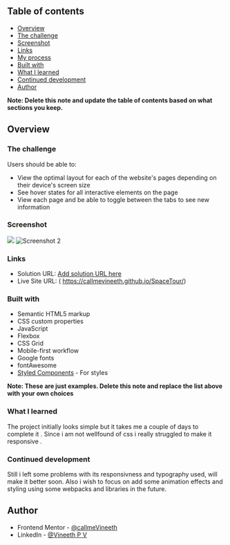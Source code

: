
## Table of contents

  - [Overview](#overview)
  - [The challenge](#the-challenge)
  - [Screenshot](#screenshot)
  - [Links](#links)
  - [My process](#my-process)
  - [Built with](#built-with)
  - [What I learned](#what-i-learned)
  - [Continued development](#continued-development)
  - [Author](#author)


**Note: Delete this note and update the table of contents based on what sections you keep.**

## Overview

### The challenge

Users should be able to:

- View the optimal layout for each of the website's pages depending on their device's screen size
- See hover states for all interactive elements on the page
- View each page and be able to toggle between the tabs to see new information

### Screenshot

![](./assets/home/Screenshot(57).png)
![Screenshot 2](./assets/home/Screenshot(56).png)


### Links

- Solution URL: [Add solution URL here](https://your-solution-url.com)
- Live Site URL: ( https://callmevineeth.github.io/SpaceTour/)


### Built with

- Semantic HTML5 markup
- CSS custom properties
- JavaScript
- Flexbox
- CSS Grid
- Mobile-first workflow
- Google fonts
- fontAwesome
- [Styled Components](https://styled-components.com/) - For styles

**Note: These are just examples. Delete this note and replace the list above with your own choices**

### What I learned

The project initially looks simple but it takes me a couple of days to complete it . Since i am not wellfound of css i really struggled to make it responsive .


### Continued development

Still i left some problems with its responsivness  and typography used, will make it better soon.
Also i wish to focus on add some animation effects and styling using some webpacks and libraries in the future. 


## Author

- Frontend Mentor - [@callmeVineeth](https://www.frontendmentor.io/profile/callmeVineeth)
- LinkedIn - [@Vineeth P V](www.linkedin.com/in/vineeth-p-v-9216021b8)
